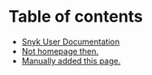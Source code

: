 # Table of contents

* [Snyk User Documentation](README.md)
* [Not homepage then.](not-homepage-then..md)
* [Manually added this page.](manually-added-this-page..md)

